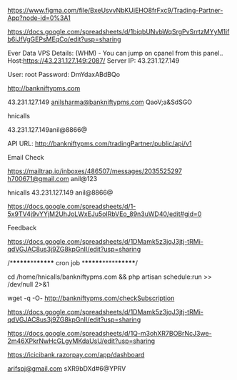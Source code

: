 https://www.figma.com/file/BxeUsvvNbKUiEHO8frFxc9/Trading-Partner-App?node-id=0%3A1

https://docs.google.com/spreadsheets/d/1biqbUNvbWqSrgPvSrrtzMYyM1ifb6iJfVgGEPsMEqCo/edit?usp=sharing

Ever Data VPS Details: (WHM) - You can jump on cpanel from this panel..
Host:https://43.231.127.149:2087/
Server IP: 43.231.127.149

User: root
Password: DmYdaxABdBQo

http://bankniftypms.com

43.231.127.149
anilsharma@bankniftypms.com
QaoV;a&SdSGO

hnicalls

43.231.127.149anil@8866@

API URL: http://bankniftypms.com/tradingPartner/public/api/v1

Email Check

https://mailtrap.io/inboxes/486507/messages/2035525297
h700671@gmail.com
anil@123

hnicalls
43.231.127.149
anil@8866@

https://docs.google.com/spreadsheets/d/1-5x9TV4j9vYYjM2UhJoLWxEJu5olRbVEo_89n3uWD40/edit#gid=0

Feedback

https://docs.google.com/spreadsheets/d/1DMamk5z3jqJ3jtj-tRMi-qdVGJAC8us3j9ZG8kpGnII/edit?usp=sharing

/\***\*\*\*\*\***\*\***\*\*\*\*\*** cron job \***\*\*\*\*\***\*\*\*\*\***\*\*\*\*\***/

cd /home/hnicalls/bankniftypms.com && php artisan schedule:run >> /dev/null 2>&1

wget -q -O- http://bankniftypms.com/checkSubscription

https://docs.google.com/spreadsheets/d/1DMamk5z3jqJ3jtj-tRMi-qdVGJAC8us3j9ZG8kpGnII/edit?usp=sharing

https://docs.google.com/spreadsheets/d/1Q-m3ohXR7BOBrNcJ3we-2m46XPkrNwHcGLgyMKdaUsU/edit?usp=sharing

https://icicibank.razorpay.com/app/dashboard

arifspj@gmail.com
sXR9bDXd#6@YPRV
